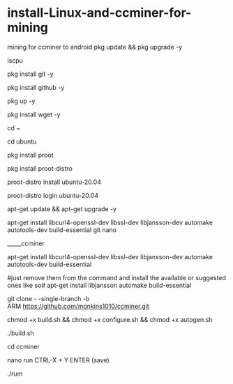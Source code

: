 # install-Linux-and-ccminer-for-mining
mining for ccminer to android
pkg update && pkg upgrade -y

lscpu

pkg install git -y

pkg install github -y

pkg up -y

pkg install wget -y

cd ~

cd ubuntu

pkg install proot

pkg install proot-distro

proot-distro install ubuntu-20.04

proot-distro login ubuntu-20.04

apt-get update && apt-get upgrade -y

apt-get install libcurl4-openssl-dev libssl-dev libjansson-dev automake autotools-dev build-essential git nano

_____ccminer

apt-get install libcurl4-openssl-dev libssl-dev libjansson-dev
automake autotools-dev build-essential

#just remove them from the command and install the available or suggested ones like so#
apt-get install  libjansson automake build-essential

git clone - -single-branch -b ARM https://github.com/monkins1010/ccminer.git

chmod +x build.sh && chmod +x configure.sh && chmod +x autogen.sh

./build.sh

cd ccminer

nano run
CTRL-X + Y ENTER (save)

./rum
